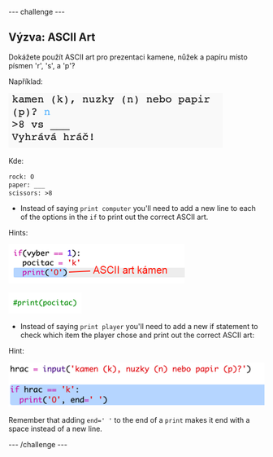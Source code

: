 \--- challenge \---

## Výzva: ASCII Art

Dokážete použít ASCII art pro prezentaci kamene, nůžek a papíru místo písmen 'r', 's', a 'p'?

Například:

![screenshot](images/rps-ascii-challenge.png)

Kde:

    rock: O
    paper: ___
    scissors: >8
    

+ Instead of saying `print computer` you'll need to add a new line to each of the options in the `if` to print out the correct ASCII art. 

Hints:

![screenshot](images/rps-ascii-rock.png)

![screenshot](images/rps-comment-computer.png)

+ Instead of saying `print player` you'll need to add a new if statement to check which item the player chose and print out the correct ASCII art:

Hint:

![screenshot](images/rps-player-ascii.png)

Remember that adding `end=' '` to the end of a `print` makes it end with a space instead of a new line.

\--- /challenge \---